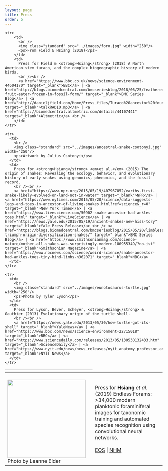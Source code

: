 ```yaml
---
layout: page
title: Press
order: 5
---
```

<table>
  <thead>
    <tr>
      <th class="row-illust"></th>
    </tr>
  </thead>
  <tbody>
      <tr>
          <td>
            <br />
            <img class="standard" src="../images/forams.png" width="250"/>
            <ps>Photo by Leanne Elder</ps>
          </td>
          <td>
            Press for <strong>Hsiang</strong> <em>et al.</em> (2019) Endless Forams: >34,000 modern planktonic foraminiferal images for taxonomic training and automated species recognition using convolutional neural networks.
            <br /><br />
            <a href="https://eos.org/articles/nineteen-eighty-forams" target="_blank">EOS</a> | <a href="https://naturalhistorymuseum.blog/2019/07/24/endless-forams-transforming-the-study-of-natural-history-and-training-the-scientists-of-the-future-curator-of-micropalaeontology/" target="_blank">NHM</a> <br />
          </td>
      </tr>

    <tr>
        <td>
          <br />
          <img class="standard" src="../images/foro.jpg" width="250"/>
          <ps>From Field & Hsiang (2018)</ps>
        </td>
        <td>
          Press for Field & <strong>Hsiang</strong> (2018) A North American stem turaco, and the complex biogeographic history of modern birds.
          <br /><br />
          <a href="https://www.bbc.co.uk/news/science-environment-44604170" target="_blank">BBC</a> | <a href="http://blogs.biomedcentral.com/bmcseriesblog/2018/06/25/feathered-fruit-eater-frozen-in-fossil-form/" target="_blank">BMC Series Blog</a> | <a href="http://danieljfield.com/Home/Press_files/Turaco%20ancestor%20found%20in%20USA%20Daniel%20Field%20Talk%20Radio%20020718.mp3" target="_blank">talkRADIO.mp3</a> | <a href="https://biomedcentral.altmetric.com/details/44107441" target="_blank">Altmetric</a> <br />
        </td>
    </tr>

    <tr>
      <td>
        <br />
        <img class="standard" src="../images/ancestral-snake-csotonyi.jpg" width="250"/>
        <ps>Artwork by Julius Csotonyi</ps>
      </td>
      <td>
        Press for <strong>Hsiang</strong> <em>et al.</em> (2015) The origin of snakes: Revealing the ecology, behavior, and evolutionary history of early snakes using genomics, phenomics, and the fossil record.
        <br /><br />
        <a href="https://www.npr.org/2015/05/19/407967852/earths-first-snake-likely-evolved-on-land-not-in-water" target="_blank">NPR</a> | <a href="https://www.nytimes.com/2015/05/20/science/data-suggests-legs-and-toes-in-ancestor-of-living-snakes.html?ref=science&_r=0" target="_blank">New York Times</a> | <a href="https://www.livescience.com/50902-snake-ancestor-had-ankles-toes.html" target="_blank">LiveScience</a> | <a href="https://news.yale.edu/2015/05/19/ancient-snakes-new-hiss-tory" target="_blank">Yale Press Release</a> <br /> <a href="https://blogs.biomedcentral.com/bmcseriesblog/2015/05/20/limbless-triumph-origin-diversification-snakes/" target="_blank">BMC Series Blog</a> | <a href="https://www.smithsonianmag.com/science-nature/mother-all-snakes-was-surprisingly-modern-180955349/?no-ist" target="_blank">Smithsonian Magazine</a> | <a href="https://www.nbcnews.com/science/weird-science/snake-ancestor-had-ankles-toes-tiny-hind-limbs-n362071" target="_blank">NBC</a>
      </td>
    </tr>

    <tr>
      <td>
        <br />
        <img class="standard" src="../images/eunotosaurus-turtle.jpg" width="250"/>
        <ps>Photo by Tyler Lyson</ps>
      </td>
      <td>
        Press for Lyson, Bever, Scheyer, <strong>Hsiang</strong> & Gauthier (2013) Evolutionary origin of the turtle shell.
        <br /><br />
        <a href="https://news.yale.edu/2013/05/30/how-turtle-got-its-shell" target="_blank">YaleNews</a> | <a href="https://www.bbc.com/news/science-environment-22715018" target="_blank">BBC</a> | <a href="https://www.sciencedaily.com/releases/2013/05/130530132433.htm" target="_blank">ScienceDaily</a> | <a href="https://www.nyit.edu/news/news_releases/nyit_anatomy_professor_and_team_discover_the_origin_of_the_turtle_shell" target="_blank">NYIT News</a>
      </td>
    </tr>

  </tbody>
</table>
